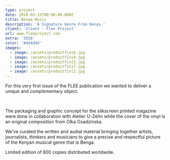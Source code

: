 ```yaml
---
type: project
date: 2018-03-12T00:00:00.000Z
title: Benga Music
description: 'A Signature Genre From Kenya '
client: 'Client : Flee Project'
url: www.fleeproject.com
extra: '2018'
color: '#4d4d4d'
images:
  - image: /assets/produitfini6.jpg
  - image: /assets/produitfini4.jpg
  - image: /assets/produitfini5.jpg
  - image: /assets/produitfini7.jpg
  - image: /assets/produitfini2.jpg
---
```

For this very first issue of the FLEE publication we wanted to deliver a unique and complementary object.

</br>

The packaging and graphic concept for the silkscreen printed magazine were done in collaboration with Atelier U-Zehn while the cover of the vinyl is an original composition from Olka Osadzinska.

We've curated the written and audial material bringing together artists, journalists, thinkers and musicians to give a precise and respectful picture of the Kenyan musical genre that is Benga.

Limited edition of 800 copies distributed worldwide.
